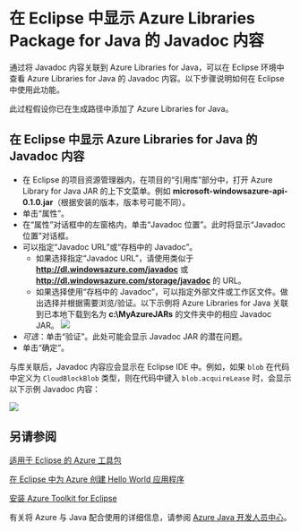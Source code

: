 <properties
    pageTitle="在 Eclipse 中显示 Azure Libraries Package for Java 的 Javadoc 内容"
    description="如何在 Eclipse 中显示 Azure Libraries 的 Javadoc 内容。"
    services=""
    documentationCenter="java"
    authors="rmcmurray"
    manager="wpickett"
    editor=""/>  


<tags
    ms.service="multiple"
    ms.workload="na"
    ms.tgt_pltfrm="multiple"
    ms.devlang="Java"
    ms.topic="article"
    ms.date="11/01/2016" 
    wacn.date="12/30/2016" 
    ms.author="robmcm"/>



# 在 Eclipse 中显示 Azure Libraries Package for Java 的 Javadoc 内容 #
通过将 Javadoc 内容关联到 Azure Libraries for Java，可以在 Eclipse 环境中查看 Azure Libraries for Java 的 Javadoc 内容。以下步骤说明如何在 Eclipse 中使用此功能。

此过程假设你已在生成路径中添加了 Azure Libraries for Java。

## 在 Eclipse 中显示 Azure Libraries for Java 的 Javadoc 内容
* 在 Eclipse 的项目资源管理器内，在项目的“引用库”部分中，打开 Azure Library for Java JAR 的上下文菜单。例如 **microsoft-windowsazure-api-0.1.0.jar**（根据安装的版本，版本号可能不同）。
* 单击“属性”。
* 在“属性”对话框中的左窗格内，单击“Javadoc 位置”。此时将显示“Javadoc 位置”对话框。
* 可以指定“Javadoc URL”或“存档中的 Javadoc”。
  * 如果选择指定“Javadoc URL”，请使用类似于 **http://dl.windowsazure.com/javadoc** 或 **http://dl.windowsazure.com/storage/javadoc** 的 URL。
  * 如果选择使用“存档中的 Javadoc”，可以指定外部文件或工作区文件。做出选择并根据需要浏览/验证。以下示例将 Azure Libraries for Java 关联到已本地下载到名为 **c:\\MyAzureJARs** 的文件夹中的相应 Javadoc JAR。
    ![][ic553487]
* *可选*：单击“验证”。此处可能会显示 Javadoc JAR 的潜在问题。
* 单击“确定”。

与库关联后，Javadoc 内容应会显示在 Eclipse IDE 中。例如，如果 `blob` 在代码中定义为 `CloudBlockBlob` 类型，则在代码中键入 `blob.acquireLease` 时，会显示以下示例 Javadoc 内容：

![][ic553488]  


## 另请参阅
[适用于 Eclipse 的 Azure 工具包][]

[在 Eclipse 中为 Azure 创建 Hello World 应用程序][]

[安装 Azure Toolkit for Eclipse][]

有关将 Azure 与 Java 配合使用的详细信息，请参阅 [Azure Java 开发人员中心][]。

<!-- URL List -->

[Azure Java 开发人员中心]: /develop/java/
[适用于 Eclipse 的 Azure 工具包]: /documentation/articles/azure-toolkit-for-eclipse/
[在 Eclipse 中为 Azure 创建 Hello World 应用程序]: /documentation/articles/azure-toolkit-for-eclipse-creating-a-hello-world-application/
[安装 Azure Toolkit for Eclipse]: /documentation/articles/azure-toolkit-for-eclipse-installation/

<!-- IMG List -->

[ic553487]: ./media/azure-toolkit-for-eclipse-displaying-javadoc-content-for-azure-libraries/ic553487.png
[ic553488]: ./media/azure-toolkit-for-eclipse-displaying-javadoc-content-for-azure-libraries/ic553488.png


<!---HONumber=Mooncake_1128_2016-->
